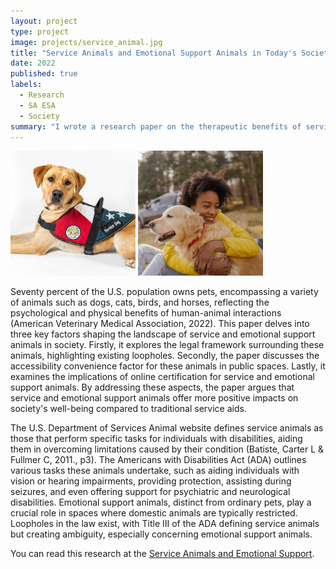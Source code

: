 ```yaml
---
layout: project
type: project
image: projects/service_animal.jpg
title: "Service Animals and Emotional Support Animals in Today's Society "
date: 2022
published: true
labels:
  - Research
  - SA ESA
  - Society
summary: "I wrote a research paper on the therapeutic benefits of service and emotional support animals, as well as their training to assist individuals with disabilities."
---
```


<div class="text-center p-4">
  <img width="200px" src="../projects/service_dog.jpg" class="img-thumbnail" >
  <img width="200px" src="../projects/emotional_dog.jpg" class="img-thumbnail" >
  
</div>

Seventy percent of the U.S. population owns pets, encompassing a variety of animals such as dogs, cats, birds, and horses, reflecting the psychological and physical benefits of human-animal interactions (American Veterinary Medical Association, 2022). This paper delves into three key factors shaping the landscape of service and emotional support animals in society. Firstly, it explores the legal framework surrounding these animals, highlighting existing loopholes. Secondly, the paper discusses the accessibility convenience factor for these animals in public spaces. Lastly, it examines the implications of online certification for service and emotional support animals. By addressing these aspects, the paper argues that service and emotional support animals offer more positive impacts on society's well-being compared to traditional service aids.

The U.S. Department of Services Animal website defines service animals as those that perform specific tasks for individuals with disabilities, aiding them in overcoming limitations caused by their condition (Batiste, Carter L & Fullmer C, 2011., p3). The Americans with Disabilities Act (ADA) outlines various tasks these animals undertake, such as aiding individuals with vision or hearing impairments, providing protection, assisting during seizures, and even offering support for psychiatric and neurological disabilities. Emotional support animals, distinct from ordinary pets, play a crucial role in spaces where domestic animals are typically restricted. Loopholes in the law exist, with Title III of the ADA defining service animals but creating ambiguity, especially concerning emotional support animals.

You can read this research at the [Service Animals and Emotional Support](https://docs.google.com/document/d/11vTA9OI36-52onotiW8nomZ_Q1rc3nBFG18Khuu8YLk/edit?usp=sharing).

